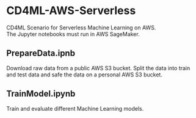 # CD4ML-AWS-Serverless
CD4ML Scenario for Serverless Machine Learning on AWS.    
The Jupyter notebooks must run in AWS SageMaker.     

## PrepareData.ipnb
Download raw data from a public AWS S3 bucket. Split the data into train and test data and safe the data on a personal AWS S3 bucket.

## TrainModel.ipynb
Train and evaluate different Machine Learning models.

